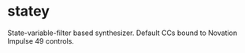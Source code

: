 # statey
State-variable-filter based synthesizer. Default CCs bound to Novation Impulse 49 controls.
